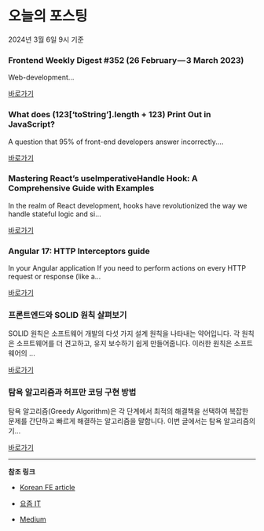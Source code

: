 # 오늘의 포스팅 
2024년 3월 6일 9시 기준 

### Frontend Weekly Digest #352 (26 February — 3 March 2023) 

 Web-development... 

 [바로가기](https://medium.com/m/signin?actionUrl=https%3A%2F%2Fmedium.com%2F_%2Fbookmark%2Fp%2F43439579c815&operation=register&redirect=https%3A%2F%2Ffrontender-ua.medium.com%2Ffrontend-weekly-digest-352-26-february-3-march-2023-43439579c815&source=---------0-84----------front_end_development------bookmark_preview----f54b3060_1c41_475f_b719_d1ea0d2f5041-------) 

### What does (123[‘toString’].length + 123) Print Out in JavaScript? 

 A question that 95% of front-end developers answer incorrectly.... 

 [바로가기](https://medium.com/m/signin?actionUrl=https%3A%2F%2Fmedium.com%2F_%2Fbookmark%2Fp%2Ff2e7dbac360e&operation=register&redirect=https%3A%2F%2Fjavascript.plainenglish.io%2Fwhat-does-123-tostring-length-123-print-out-in-javascript-f2e7dbac360e&source=---------0-84----------react------bookmark_preview----fde0939b_868d_467c_9ddb_071ce1d0f902-------) 

### Mastering React’s useImperativeHandle Hook: A Comprehensive Guide with Examples 

 In the realm of React development, hooks have revolutionized the way we handle stateful logic and si... 

 [바로가기](https://medium.com/m/signin?actionUrl=https%3A%2F%2Fmedium.com%2F_%2Fbookmark%2Fp%2Facb16872d99a&operation=register&redirect=https%3A%2F%2Fmedium.com%2Fzestgeek%2Fmastering-reacts-useimperativehandle-hook-a-comprehensive-guide-with-examples-acb16872d99a&source=---------0-84----------javascript------bookmark_preview----fd280bb9_7d00_4195_a89f_7fe26a0304e8-------) 

### Angular 17: HTTP Interceptors guide 

 In your Angular application If you need to perform actions on every HTTP request or response (like a... 

 [바로가기](https://medium.com/m/signin?actionUrl=https%3A%2F%2Fmedium.com%2F_%2Fbookmark%2Fp%2F417e7c8ffada&operation=register&redirect=https%3A%2F%2Fmedium.com%2F%40mohsinogen%2Fangular-17-http-interceptors-guide-417e7c8ffada&source=---------0-84----------typescript------bookmark_preview----c779d527_9648_4212_a23a_8423b05f5b89-------) 

### 프론트엔드와 SOLID 원칙 살펴보기 

 SOLID 원칙은 소프트웨어 개발의 다섯 가지 설계 원칙을 나타내는 약어입니다. 각 원칙은 소프트웨어를 더 견고하고, 유지 보수하기 쉽게 만들어줍니다. 이러한 원칙은 소프트웨어의 ... 

 [바로가기](https://yozm.wishket.com/magazine/detail/2479/) 

### 탐욕 알고리즘과 허프만 코딩 구현 방법 

 탐욕 알고리즘(Greedy Algorithm)은 각 단계에서 최적의 해결책을 선택하여 복잡한 문제를 간단하고 빠르게 해결하는 알고리즘을 말합니다. 이번 글에서는 탐욕 알고리즘의 기... 

 [바로가기](https://yozm.wishket.com/magazine/detail/2478/) 

---

**참조 링크**

- [Korean FE article](https://kofearticle.substack.com) 

- [요즘 IT](https://yozm.wishket.com/magazine) 

- [Medium](https://medium.com) 

